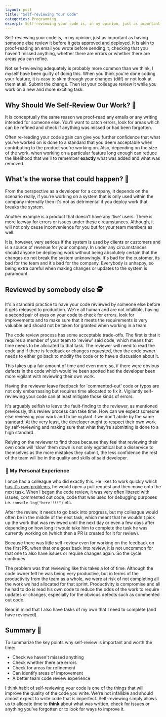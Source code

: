 ```yaml
---
layout: post
title: "Self-reviewing Your Code"
categories: Programming
excerpt: Self-reviewing your code is, in my opinion, just as important as having someone else review it before it gets approved and deployed.
---
```


Self-reviewing your code is, in my opinion, just as important as having someone else review it before it gets approved and deployed. It is akin to proof-reading an email you wrote before sending it; checking that you haven't missed anything, whether there are errors or whether there are areas you can refine.

Not self-reviewing adequately is probably more common than we think, I myself have been guilty of doing this. When you think you're done coding your feature, it is easy to skim through your changes (diff) or not look at them at all. Submit the change. Then let your colleague review it while you work on a new and more exciting task.


## Why Should We Self-Review Our Work? &#x1f914;

It is conceptually the same reason we proof-read any emails or any writing intended for someone else. You'll want to catch errors, look for areas which can be refined and check if anything was missed or had been forgotten.

Often re-reading your code again can give you further confidence that what you've worked on is done to a standard that you deem acceptable when contributing to the product you're working on. Also, depending on the size of the work, when working on a particular feature long enough can reduce the likelihood that we'll to remember **exactly** what was added and what was removed.

## What's the worse that could happen? &#x1f937;

From the perspective as a developer for a company, it depends on the scenario really, if you're working on a system that is only used within the company internally then it's not as detrimental if you deploy work that breaks the system.

Another example is a product that doesn't have any 'live' users. There is more leeway for errors or issues under these circumstances. Although, it will not only cause inconvenience for you but for your team members as well.

It is, however, very serious if the system is used by clients or customers and is a source of revenue for your company. In under any circumstances should anyone be deploying work without being absolutely certain that the changes do not break the system unknowingly. It's bad for the customer, its bad for the team and it's bad for the company. Everybody is unhappy, so being extra careful when making changes or updates to the system is paramount.

## Reviewed by somebody else &#x1f575;

It's a standard practice to have your code reviewed by someone else before it gets released to production. We're all human and are not infallible, having a second pair of eyes on your code to check for errors, look for improvements and to make sure that it meets the requirements is very valuable and should not be taken for granted when working in a team.

The code review process has some acceptable trade-offs. The first is that it requires a member of your team to 'review' said code, which means that time needs to be allocated to that task. The reviewer will need to read the code and if there is feedback or changes requested, then the code owner needs to either go back to modify the code or to have a discussion about it.

This takes up a fair amount of time and even more so, if there were obvious defects in the code which would've been spotted had the developer been more vigilant with reviewing their own work.

Having the reviewer leave feedback for 'commented-out' code or typos are not only embarrassing but requires time allocated to fix it. Vigilantly self-reviewing your code can at least mitigate those kinds of errors.

It's arguably selfish to leave the fault-finding to the reviewer, as mentioned previously, this review process can take time. How can we expect someone else reviewing your work and to be vigilant if we don't abide by the same standard. At the very least, the developer ought to respect their own work by self-reviewing and making sure that what they're submitting is done to a high standard.

Relying on the reviewer to find those because they feel that reviewing their own code will 'slow' them down is not only egotistical but a disservice to themselves as the more mistakes they submit, the less confidence the rest of the team will be in the quality and skills of said developer.

### &#x1f9d4; My Personal Experience

I once had a colleague who did exactly this. He likes to work quickly which [has it's own problems](/working-too-quickly), he would open a pull request and then move onto the next task. When I began the code review, it was very often littered with issues, commented out code, code that was used for debugging purposes i.e. `console.log("here!!!!")` etc.

After the review, it needs to go back into progress, but my colleague would often be in the middle of the next task, which meant that he wouldn't pick up the work that was reviewed until the next day or even a few days after depending on how long it would take him to complete the task he was currently working on (which then a PR is created for it for review).

Because there was little self-review even for working on the feedback on the first PR, when that one goes back into review, it is not uncommon for that one to also have issues or require changes again. So the cycle continues

The problem was that reviewing like this takes a lot of time. Although the code owner felt he was being very productive, but in terms of the productivity from the team as a whole, we were at risk of not completing all the work we had allocated for that sprint. Productivity is compromise and all he had to do is read his own code to reduce the odds of the work to require updates or changes, especially for the obvious defects such as commented out code.

Bear in mind that I also have tasks of my own that I need to complete (and have reviewed).

## Summary &#x1f4dd;

To summarize the key points why self-review is important and worth the time:

- Check we haven't missed anything
- Check whether there are errors
- Check for areas for refinement
- Can identify areas of improvement
- A better team code review experience

I think habit of self-reviewing your code is one of the things that will improve the quality of the code you write. We're not infallible and should almost expect to write code that is imperfect. Self-reviewing simply allows us to allocate time to **think** about what was written, check for issues or anything you've forgotten or to look for ways to improve it.
